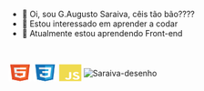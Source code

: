 - 👋 Oi, sou G.Augusto Saraiva, cêis tão bão????
- 👀 Estou interessado em aprender a codar
- 🌱 Atualmente estou aprendendo  Front-end

##

  <div style="display: inline_block"><br>
  <img align="center" alt="Saraiva-HTML" height="30" width="40" src="https://raw.githubusercontent.com/devicons/devicon/master/icons/html5/html5-original.svg">
  <img align="center" alt="Saraiva-CSS" height="30" width="40" src="https://raw.githubusercontent.com/devicons/devicon/master/icons/css3/css3-original.svg">
   <img align="center" alt="Saraiva-Js" height="30" width="40" src="https://raw.githubusercontent.com/devicons/devicon/master/icons/javascript/javascript-plain.svg">
    <img align="center" alt="Saraiva-desenho" height="60" width="70" src="
</div>
     
##

<!---
G-Augusto-Saraiva/G-Augusto-Saraiva is a ✨ special ✨ repository because its `README.md` (this file) appears on your GitHub profile.
You can click the Preview link to take a look at your changes.
--->
